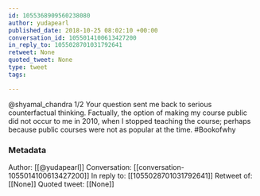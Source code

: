 ```yaml
---
id: 1055368909560238080
author: yudapearl
published_date: 2018-10-25 08:02:10 +00:00
conversation_id: 1055014100613427200
in_reply_to: 1055028701031792641
retweet: None
quoted_tweet: None
type: tweet
tags:

---
```


@shyamal_chandra 1/2 Your question sent me back to serious counterfactual thinking. Factually, the option of making my course public did not occur to me in 2010, when I stopped teaching the course; perhaps because public courses were not as popular at the time. #Bookofwhy

### Metadata

Author: [[@yudapearl]]
Conversation: [[conversation-1055014100613427200]]
In reply to: [[1055028701031792641]]
Retweet of: [[None]]
Quoted tweet: [[None]]
